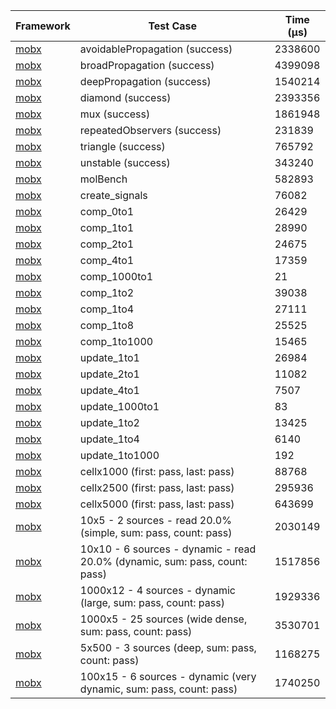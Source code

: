 | Framework | Test Case | Time (μs) |
| --- | --- | --- |
| [mobx](https://github.com/mobxjs/mobx.dart) | avoidablePropagation (success) | 2338600 |
| [mobx](https://github.com/mobxjs/mobx.dart) | broadPropagation (success) | 4399098 |
| [mobx](https://github.com/mobxjs/mobx.dart) | deepPropagation (success) | 1540214 |
| [mobx](https://github.com/mobxjs/mobx.dart) | diamond (success) | 2393356 |
| [mobx](https://github.com/mobxjs/mobx.dart) | mux (success) | 1861948 |
| [mobx](https://github.com/mobxjs/mobx.dart) | repeatedObservers (success) | 231839 |
| [mobx](https://github.com/mobxjs/mobx.dart) | triangle (success) | 765792 |
| [mobx](https://github.com/mobxjs/mobx.dart) | unstable (success) | 343240 |
| [mobx](https://github.com/mobxjs/mobx.dart) | molBench | 582893 |
| [mobx](https://github.com/mobxjs/mobx.dart) | create_signals | 76082 |
| [mobx](https://github.com/mobxjs/mobx.dart) | comp_0to1 | 26429 |
| [mobx](https://github.com/mobxjs/mobx.dart) | comp_1to1 | 28990 |
| [mobx](https://github.com/mobxjs/mobx.dart) | comp_2to1 | 24675 |
| [mobx](https://github.com/mobxjs/mobx.dart) | comp_4to1 | 17359 |
| [mobx](https://github.com/mobxjs/mobx.dart) | comp_1000to1 | 21 |
| [mobx](https://github.com/mobxjs/mobx.dart) | comp_1to2 | 39038 |
| [mobx](https://github.com/mobxjs/mobx.dart) | comp_1to4 | 27111 |
| [mobx](https://github.com/mobxjs/mobx.dart) | comp_1to8 | 25525 |
| [mobx](https://github.com/mobxjs/mobx.dart) | comp_1to1000 | 15465 |
| [mobx](https://github.com/mobxjs/mobx.dart) | update_1to1 | 26984 |
| [mobx](https://github.com/mobxjs/mobx.dart) | update_2to1 | 11082 |
| [mobx](https://github.com/mobxjs/mobx.dart) | update_4to1 | 7507 |
| [mobx](https://github.com/mobxjs/mobx.dart) | update_1000to1 | 83 |
| [mobx](https://github.com/mobxjs/mobx.dart) | update_1to2 | 13425 |
| [mobx](https://github.com/mobxjs/mobx.dart) | update_1to4 | 6140 |
| [mobx](https://github.com/mobxjs/mobx.dart) | update_1to1000 | 192 |
| [mobx](https://github.com/mobxjs/mobx.dart) | cellx1000 (first: pass, last: pass) | 88768 |
| [mobx](https://github.com/mobxjs/mobx.dart) | cellx2500 (first: pass, last: pass) | 295936 |
| [mobx](https://github.com/mobxjs/mobx.dart) | cellx5000 (first: pass, last: pass) | 643699 |
| [mobx](https://github.com/mobxjs/mobx.dart) | 10x5 - 2 sources - read 20.0% (simple, sum: pass, count: pass) | 2030149 |
| [mobx](https://github.com/mobxjs/mobx.dart) | 10x10 - 6 sources - dynamic - read 20.0% (dynamic, sum: pass, count: pass) | 1517856 |
| [mobx](https://github.com/mobxjs/mobx.dart) | 1000x12 - 4 sources - dynamic (large, sum: pass, count: pass) | 1929336 |
| [mobx](https://github.com/mobxjs/mobx.dart) | 1000x5 - 25 sources (wide dense, sum: pass, count: pass) | 3530701 |
| [mobx](https://github.com/mobxjs/mobx.dart) | 5x500 - 3 sources (deep, sum: pass, count: pass) | 1168275 |
| [mobx](https://github.com/mobxjs/mobx.dart) | 100x15 - 6 sources - dynamic (very dynamic, sum: pass, count: pass) | 1740250 |
